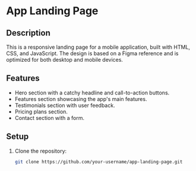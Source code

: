 # App Landing Page

## Description
This is a responsive landing page for a mobile application, built with HTML, CSS, and JavaScript. The design is based on a Figma reference and is optimized for both desktop and mobile devices.

## Features
- Hero section with a catchy headline and call-to-action buttons.
- Features section showcasing the app's main features.
- Testimonials section with user feedback.
- Pricing plans section.
- Contact section with a form.

## Setup
1. Clone the repository:
   ```bash
   git clone https://github.com/your-username/app-landing-page.git
